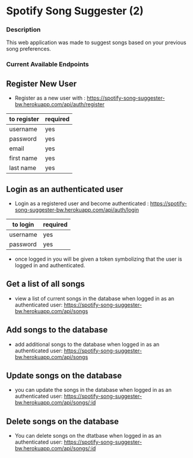 # Spotify Song Suggester (2)

### Description 

This web application was made to suggest songs based on your previous song preferences. 

### Current Available Endpoints

## Register New User

- Register as a new user with : 
https://spotify-song-suggester-bw.herokuapp.com/api/auth/register

| to register | required |
| ----------- | -------- |
|   username  |    yes   |
|   password  |    yes   |
|    email    |    yes   |
|  first name |    yes   |
|  last name  |    yes   |

## Login as an authenticated user

- Login as a registered user  and become authenticated :
https://spotify-song-suggester-bw.herokuapp.com/api/auth/login

| to login | required |
| -------- | -------- |
| username |   yes    |
| password |   yes    |

- once logged in you will be given a token symbolizing that the user is logged in and authenticated. 

## Get a list of all songs

- view a list of current songs in the database when logged in as an authenticated user:
https://spotify-song-suggester-bw.herokuapp.com/api/songs

## Add songs to the database

- add additional songs to the database when logged in as an authenticated user:
https://spotify-song-suggester-bw.herokuapp.com/api/songs

## Update songs on the database

- you can update the songs in the database when logged in as an authenticated user:
https://spotify-song-suggester-bw.herokuapp.com/api/songs/:id

## Delete songs on the database

- You can delete songs on the dtatbase when logged in as an authenticated user:
https://spotify-song-suggester-bw.herokuapp.com/api/songs/:id








